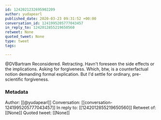 ```yaml
---
id: 1242021232695902209
author: yudapearl
published_date: 2020-03-23 09:31:52 +00:00
conversation_id: 1241995205777043457
in_reply_to: 1242012855219650560
retweet: None
quoted_tweet: None
type: tweet
tags:

---
```


@DVBartram Reconsidered. Retracting. Havn't foreseen the side effects or the implications. Asking for forgiveness. Which, btw, is a counterfactual notion demanding formal explication. But I'd settle for ordinary, pre-scientific forgiveness.

### Metadata

Author: [[@yudapearl]]
Conversation: [[conversation-1241995205777043457]]
In reply to: [[1242012855219650560]]
Retweet of: [[None]]
Quoted tweet: [[None]]
